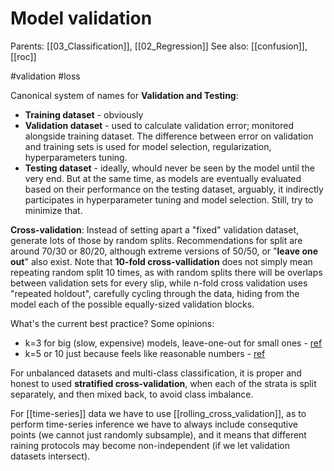 # Model validation

Parents: [[03_Classification]], [[02_Regression]]
See also: [[confusion]], [[roc]]

#validation #loss


Canonical system of names for **Validation and Testing**:

* **Training dataset** - obviously
* **Validation dataset** - used to calculate validation error; monitored alongside training dataset. The difference between error on validation and training sets is used for model selection, regularization, hyperparameters tuning.
* **Testing dataset** - ideally, whould never be seen by the model until the very end. But at the same time, as models are eventually evaluated based on their performance on the testing dataset, arguably, it indirectly participates in hyperparameter tuning and model selection. Still, try to minimize that.

**Cross-validation**: Instead of setting apart a "fixed" validation dataset, generate lots of those by random splits. Recommendations for split are around 70/30 or 80/20, although extreme versions of 50/50, or "**leave one out**" also exist. Note that **10-fold cross-vallidation** does not simply mean repeating random split 10 times, as with random splits there will be overlaps between validation sets for every slip, while n-fold cross validation uses "repeated holdout", carefully cycling through the data, hiding from the model each of the possible equally-sized validation blocks.

What's the current best practice? Some opinions:
* k=3 for big (slow, expensive) models, leave-one-out for small ones - [ref](https://medium.com/@george.drakos62/cross-validation-70289113a072?)
* k=5 or 10 just because feels like reasonable numbers - [ref](https://machinelearningmastery.com/k-fold-cross-validation/)

For unbalanced datasets and multi-class classification, it is proper and honest to used **stratified cross-validation**, when each of the strata is split separately, and then mixed back, to avoid class imbalance.

For [[time-series]] data we have to use [[rolling_cross_validation]], as to perform time-series inference we have to always include consequtive points (we cannot just randomly subsample), and it means that different raining protocols may become non-independent (if we let validation datasets intersect).